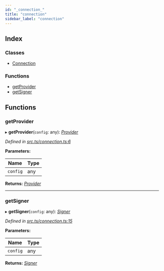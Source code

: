 ```yaml
---
id: "_connection_"
title: "connection"
sidebar_label: "connection"
---
```


## Index

### Classes

* [Connection](../classes/_connection_.connection.md)

### Functions

* [getProvider](_connection_.md#getprovider)
* [getSigner](_connection_.md#getsigner)

## Functions

###  getProvider

▸ **getProvider**(`config`: any): *[Provider](../classes/_providers_provider_.provider.md)*

*Defined in [src.ts/connection.ts:6](https://github.com/nearprotocol/nearlib/blob/de49029/src.ts/connection.ts#L6)*

**Parameters:**

Name | Type |
------ | ------ |
`config` | any |

**Returns:** *[Provider](../classes/_providers_provider_.provider.md)*

___

###  getSigner

▸ **getSigner**(`config`: any): *[Signer](../classes/_signer_.signer.md)*

*Defined in [src.ts/connection.ts:15](https://github.com/nearprotocol/nearlib/blob/de49029/src.ts/connection.ts#L15)*

**Parameters:**

Name | Type |
------ | ------ |
`config` | any |

**Returns:** *[Signer](../classes/_signer_.signer.md)*
